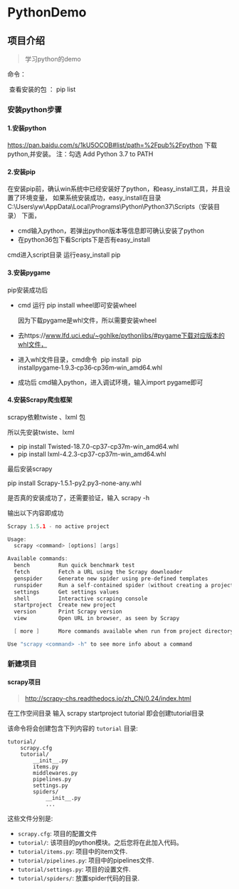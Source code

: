 # PythonDemo

## 项目介绍
> 学习python的demo

命令：

​	查看安装的包  ： pip list

### 安装python步骤

#### 1.安装python

https://pan.baidu.com/s/1kU5OCOB#list/path=%2Fpub%2Fpython
下载python,并安装。
注：勾选 Add Python 3.7 to PATH

#### 2.安装pip

在安装pip前，确认win系统中已经安装好了python，和easy_install工具，并且设置了环境变量， 如果系统安装成功，easy_install在目录C:\Users\yw\AppData\Local\Programs\Python\Python37\Scripts（安装目录） 下面，

- cmd输入python，若弹出python版本等信息即可确认安装了python
- 在python36包下看Scripts下是否有easy_install

cmd进入script目录 运行easy_install pip

#### 3.安装pygame

pip安装成功后

- cmd 运行 pip install wheel即可安装wheel 

   因为下载pygame是whl文件，所以需要安装wheel

- 去https://www.lfd.uci.edu/~gohlke/pythonlibs/#pygame下载对应版本的whl文件，

- 进入whl文件目录，cmd命令  pip install  pip installpygame‑1.9.3‑cp36‑cp36m‑win_amd64.whl

- 成功后 cmd输入python，进入调试环境，输入import pygame即可

#### 4.安装Scrapy爬虫框架

scrapy依赖twiste 、lxml 包

所以先安装twiste、lxml

- pip install Twisted-18.7.0-cp37-cp37m-win_amd64.whl
- pip install lxml-4.2.3-cp37-cp37m-win_amd64.whl

最后安装scrapy

pip install Scrapy-1.5.1-py2.py3-none-any.whl

是否真的安装成功了，还需要验证，输入 scrapy -h 

输出以下内容即成功

```c
Scrapy 1.5.1 - no active project

Usage:
  scrapy <command> [options] [args]

Available commands:
  bench         Run quick benchmark test
  fetch         Fetch a URL using the Scrapy downloader
  genspider     Generate new spider using pre-defined templates
  runspider     Run a self-contained spider (without creating a project)
  settings      Get settings values
  shell         Interactive scraping console
  startproject  Create new project
  version       Print Scrapy version
  view          Open URL in browser, as seen by Scrapy

  [ more ]      More commands available when run from project directory

Use "scrapy <command> -h" to see more info about a command
```



### 新建项目

#### scrapy项目

> http://scrapy-chs.readthedocs.io/zh_CN/0.24/index.html

在工作空间目录 输入 scrapy startproject tutorial 即会创建tutorial目录

该命令将会创建包含下列内容的 `tutorial` 目录:

```
tutorial/
    scrapy.cfg
    tutorial/
        __init__.py
        items.py
        middlewares.py
        pipelines.py
        settings.py
        spiders/
            __init__.py
            ...
```

这些文件分别是:

- `scrapy.cfg`: 项目的配置文件
- `tutorial/`: 该项目的python模块。之后您将在此加入代码。
- `tutorial/items.py`: 项目中的item文件.
- `tutorial/pipelines.py`: 项目中的pipelines文件.
- `tutorial/settings.py`: 项目的设置文件.
- `tutorial/spiders/`: 放置spider代码的目录.

